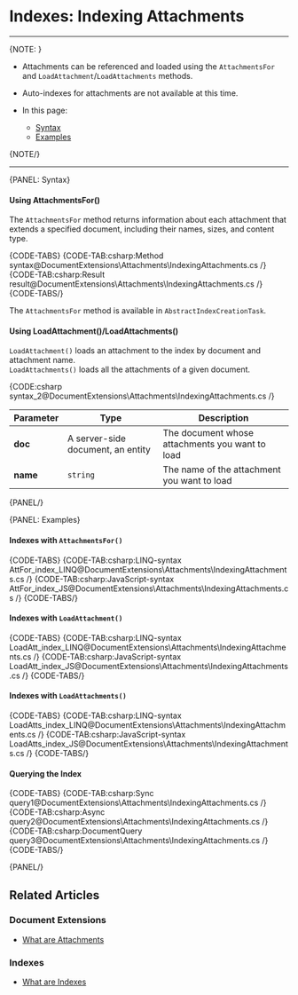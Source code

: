 # Indexes: Indexing Attachments
---

{NOTE: }

* Attachments can be referenced and loaded using the `AttachmentsFor` and 
`LoadAttachment`/`LoadAttachments` methods.  

* Auto-indexes for attachments are not available at this time.  

* In this page:  
  * [Syntax](../../document-extensions/attachments/indexing#syntax)  
  * [Examples](../../document-extensions/attachments/indexing#examples)  

{NOTE/}

---

{PANEL: Syntax}

#### Using AttachmentsFor()

The `AttachmentsFor` method returns information about each attachment that extends 
a specified document, including their names, sizes, and content type.  

{CODE-TABS}
{CODE-TAB:csharp:Method syntax@DocumentExtensions\Attachments\IndexingAttachments.cs /}
{CODE-TAB:csharp:Result result@DocumentExtensions\Attachments\IndexingAttachments.cs /}
{CODE-TABS/}

The `AttachmentsFor` method is available in `AbstractIndexCreationTask`.

#### Using LoadAttachment()/LoadAttachments()

`LoadAttachment()` loads an attachment to the index by document and attachment name.  
`LoadAttachments()` loads all the attachments of a given document.  

{CODE:csharp syntax_2@DocumentExtensions\Attachments\IndexingAttachments.cs /}

| Parameter | Type | Description |
| - | - | - |
| **doc** | A server-side document, an entity | The document whose attachments you want to load |
| **name** | `string` | The name of the attachment you want to load |

{PANEL/}

{PANEL: Examples}

#### Indexes with `AttachmentsFor()`

{CODE-TABS}
{CODE-TAB:csharp:LINQ-syntax AttFor_index_LINQ@DocumentExtensions\Attachments\IndexingAttachments.cs /}
{CODE-TAB:csharp:JavaScript-syntax AttFor_index_JS@DocumentExtensions\Attachments\IndexingAttachments.cs /}
{CODE-TABS/}

#### Indexes with `LoadAttachment()`

{CODE-TABS}
{CODE-TAB:csharp:LINQ-syntax LoadAtt_index_LINQ@DocumentExtensions\Attachments\IndexingAttachments.cs /}
{CODE-TAB:csharp:JavaScript-syntax LoadAtt_index_JS@DocumentExtensions\Attachments\IndexingAttachments.cs /}
{CODE-TABS/}

#### Indexes with `LoadAttachments()`

{CODE-TABS}
{CODE-TAB:csharp:LINQ-syntax LoadAtts_index_LINQ@DocumentExtensions\Attachments\IndexingAttachments.cs /}
{CODE-TAB:csharp:JavaScript-syntax LoadAtts_index_JS@DocumentExtensions\Attachments\IndexingAttachments.cs /}
{CODE-TABS/}

#### Querying the Index

{CODE-TABS}
{CODE-TAB:csharp:Sync query1@DocumentExtensions\Attachments\IndexingAttachments.cs /}
{CODE-TAB:csharp:Async query2@DocumentExtensions\Attachments\IndexingAttachments.cs /}
{CODE-TAB:csharp:DocumentQuery query3@DocumentExtensions\Attachments\IndexingAttachments.cs /}
{CODE-TABS/}

{PANEL/}


## Related Articles

### Document Extensions

- [What are Attachments](../../document-extensions/attachments/what-are-attachments)  

### Indexes

- [What are Indexes](../../indexes/what-are-indexes)
